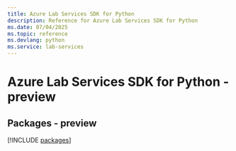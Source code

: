 ```yaml
---
title: Azure Lab Services SDK for Python
description: Reference for Azure Lab Services SDK for Python
ms.date: 07/04/2025
ms.topic: reference
ms.devlang: python
ms.service: lab-services
---
```

# Azure Lab Services SDK for Python - preview
## Packages - preview
[!INCLUDE [packages](lab-services-index.md)]